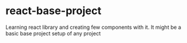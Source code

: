 # react-base-project
Learning react library and creating few components with it. It might be a basic base project setup of any project
